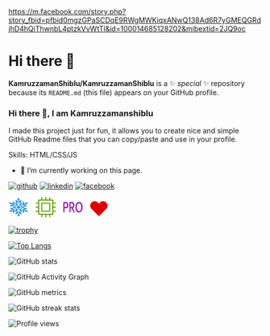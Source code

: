 https://m.facebook.com/story.php?story_fbid=pfbid0mgzGPaSCDqE9RWgMWKiqxANwQ138Ad6R7yGMEQGRdjhD4hQiThwnbL4ptzkVvWtTl&id=100014685128202&mibextid=2JQ9oc
# Hi there 👋
**KamruzzamanShiblu/KamruzzamanShiblu** is a ✨ _special_ ✨ repository because its `README.md` (this file) appears on your GitHub profile.

### Hi there 👋, I am Kamruzzamanshiblu
I made this project just for fun, it allows you to create nice and simple GitHub Readme files that you can copy/paste and use in your profile.

Skills: HTML/CSS/JS

- 🔭 I’m currently working on this page. 


[<img src='https://cdn.jsdelivr.net/npm/simple-icons@3.0.1/icons/github.svg' alt='github' height='40'>](https://github.com/Kamruzzamanshiblu)  [<img src='https://cdn.jsdelivr.net/npm/simple-icons@3.0.1/icons/linkedin.svg' alt='linkedin' height='40'>](https://www.linkedin.com/in/Kamruzzamanshiblu/)  [<img src='https://cdn.jsdelivr.net/npm/simple-icons@3.0.1/icons/facebook.svg' alt='facebook' height='40'>](https://www.facebook.com/shiblu.shiblu.520900)  

<a href='https://archiveprogram.github.com/'><img src='https://raw.githubusercontent.com/acervenky/animated-github-badges/master/assets/acbadge.gif' width='40' height='40'></a> <a href='https://docs.github.com/en/developers'><img src='https://raw.githubusercontent.com/acervenky/animated-github-badges/master/assets/devbadge.gif' width='40' height='40'></a> <a href='https://github.com/pricing'><img src='https://raw.githubusercontent.com/acervenky/animated-github-badges/master/assets/pro.gif' width='40' height='40'></a> <a href='https://docs.github.com/en/github/supporting-the-open-source-community-with-github-sponsors'><img src='https://raw.githubusercontent.com/acervenky/animated-github-badges/master/assets/sponsorbadge.gif' width='35' height='35'></a> 

[![trophy](https://github-profile-trophy.vercel.app/?username=Kamruzzamanshiblu)](https://github.com/ryo-ma/github-profile-trophy)

[![Top Langs](https://github-readme-stats.vercel.app/api/top-langs/?username=Kamruzzamanshiblu)](https://github.com/anuraghazra/github-readme-stats)

![GitHub stats](https://github-readme-stats.vercel.app/api?username=Kamruzzamanshiblu&show_icons=true&count_private=true)  

![GitHub Activity Graph](https://activity-graph.herokuapp.com/graph?username=Kamruzzamanshiblu)  

![GitHub metrics](https://metrics.lecoq.io/Kamruzzamanshiblu)  

![GitHub streak stats](https://streak-stats.demolab.com/?user=Kamruzzamanshiblu)  

![Profile views](https://gpvc.arturio.dev/Kamruzzamanshiblu)  


